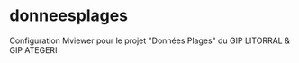 # donneesplages
Configuration Mviewer pour le projet "Données Plages" du GIP LITORRAL &amp; GIP ATEGERI
